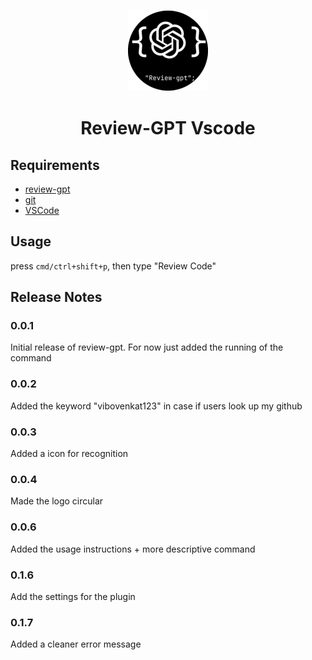 <h3 align="center">
  <img src="https://raw.githubusercontent.com/vibovenkat123/rgpt-vscode/main/assets/logo/shrinked_logo.png" />
  <h1 align="center"> Review-GPT Vscode </h1>
</h3>

## Requirements

* [review-gpt](https://github.com/vibovenkat123/review-gpt)
* [git](https://git-scm.com)
* [VSCode](https://code.visualstudio.com)

## Usage

press `cmd/ctrl+shift+p`, then type "Review Code"

## Release Notes


### 0.0.1

Initial release of review-gpt. For now just added the running of the command

### 0.0.2

Added the keyword "vibovenkat123" in case if users look up my github

### 0.0.3

Added a icon for recognition

### 0.0.4

Made the logo circular

### 0.0.6

Added the usage instructions + more descriptive command

### 0.1.6

Add the settings for the plugin

### 0.1.7

Added a cleaner error message